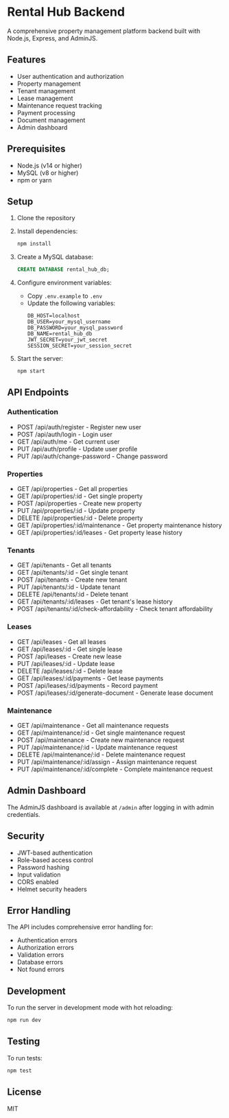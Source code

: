 # Rental Hub Backend

A comprehensive property management platform backend built with Node.js, Express, and AdminJS.

## Features

- User authentication and authorization
- Property management
- Tenant management
- Lease management
- Maintenance request tracking
- Payment processing
- Document management
- Admin dashboard

## Prerequisites

- Node.js (v14 or higher)
- MySQL (v8 or higher)
- npm or yarn

## Setup

1. Clone the repository
2. Install dependencies:
   ```bash
   npm install
   ```

3. Create a MySQL database:
   ```sql
   CREATE DATABASE rental_hub_db;
   ```

4. Configure environment variables:
   - Copy `.env.example` to `.env`
   - Update the following variables:
     ```
     DB_HOST=localhost
     DB_USER=your_mysql_username
     DB_PASSWORD=your_mysql_password
     DB_NAME=rental_hub_db
     JWT_SECRET=your_jwt_secret
     SESSION_SECRET=your_session_secret
     ```

5. Start the server:
   ```bash
   npm start
   ```

## API Endpoints

### Authentication
- POST /api/auth/register - Register new user
- POST /api/auth/login - Login user
- GET /api/auth/me - Get current user
- PUT /api/auth/profile - Update user profile
- PUT /api/auth/change-password - Change password

### Properties
- GET /api/properties - Get all properties
- GET /api/properties/:id - Get single property
- POST /api/properties - Create new property
- PUT /api/properties/:id - Update property
- DELETE /api/properties/:id - Delete property
- GET /api/properties/:id/maintenance - Get property maintenance history
- GET /api/properties/:id/leases - Get property lease history

### Tenants
- GET /api/tenants - Get all tenants
- GET /api/tenants/:id - Get single tenant
- POST /api/tenants - Create new tenant
- PUT /api/tenants/:id - Update tenant
- DELETE /api/tenants/:id - Delete tenant
- GET /api/tenants/:id/leases - Get tenant's lease history
- POST /api/tenants/:id/check-affordability - Check tenant affordability

### Leases
- GET /api/leases - Get all leases
- GET /api/leases/:id - Get single lease
- POST /api/leases - Create new lease
- PUT /api/leases/:id - Update lease
- DELETE /api/leases/:id - Delete lease
- GET /api/leases/:id/payments - Get lease payments
- POST /api/leases/:id/payments - Record payment
- POST /api/leases/:id/generate-document - Generate lease document

### Maintenance
- GET /api/maintenance - Get all maintenance requests
- GET /api/maintenance/:id - Get single maintenance request
- POST /api/maintenance - Create new maintenance request
- PUT /api/maintenance/:id - Update maintenance request
- DELETE /api/maintenance/:id - Delete maintenance request
- PUT /api/maintenance/:id/assign - Assign maintenance request
- PUT /api/maintenance/:id/complete - Complete maintenance request

## Admin Dashboard

The AdminJS dashboard is available at `/admin` after logging in with admin credentials.

## Security

- JWT-based authentication
- Role-based access control
- Password hashing
- Input validation
- CORS enabled
- Helmet security headers

## Error Handling

The API includes comprehensive error handling for:
- Authentication errors
- Authorization errors
- Validation errors
- Database errors
- Not found errors

## Development

To run the server in development mode with hot reloading:
```bash
npm run dev
```

## Testing

To run tests:
```bash
npm test
```

## License

MIT 